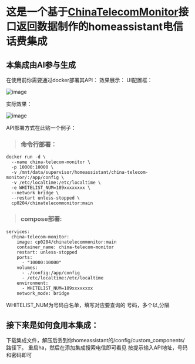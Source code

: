 # 这是一个基于[ChinaTelecomMonitor](https://github.com/Cp0204/ChinaTelecomMonitor)接口返回数据制作的homeassistant电信话费集成
## 本集成由AI参与生成
在使用前你需要通过docker部署其API：
效果展示：
UI配置框：

![image](https://github.com/user-attachments/assets/172ec865-5385-49d7-8733-e7cb6649aea7)

实际效果：

![image](https://github.com/user-attachments/assets/8f37a781-aaaa-4029-9b3d-c4b87e74674d)

API部署方式在此贴一个例子：

> ### 命令行部署：
```shell
docker run -d \
  --name china-telecom-monitor \
  -p 10000:10000 \
  -v /mnt/data/supervisor/homeassistant/china-telecom-monitor/:/app/config \
  -v /etc/localtime:/etc/localtime \
  -e WHITELIST_NUM=189xxxxxxxx \
  --network bridge \
  --restart unless-stopped \
  cp0204/chinatelecommonitor:main
```
> ### compose部署:
```shell
services:
  china-telecom-monitor:
    image: cp0204/chinatelecommonitor:main
    container_name: china-telecom-monitor
    restart: unless-stopped
    ports:
      - "10000:10000"
    volumes:
      - ./config:/app/config
      - /etc/localtime:/etc/localtime
    environment:
      - WHITELIST_NUM=189xxxxxxxx
    network_mode: bridge
```
WHITELIST_NUM为号码白名单，填写对应要查询的
号码，多个以,分隔

## 接下来是如何食用本集成：
下载集成文件，解压后丢到你homeassistant的/config/custom_components/  路径下。
重启ha，然后在添加集成搜索电信即可看见
按提示输入API地址，号码和密码即可



